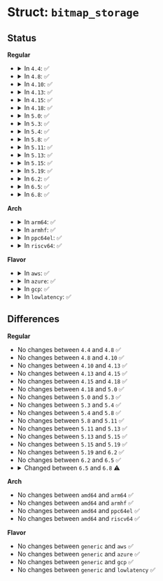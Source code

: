# Struct: <code>bitmap_storage</code>

## Status
<b>Regular</b>
<ul>
<li>
<details>
<summary>In <code>4.4</code>: ✅</summary>

```c
struct bitmap_storage {
    struct file *file;
    struct page *sb_page;
    struct page **filemap;
    long unsigned int *filemap_attr;
    long unsigned int file_pages;
    long unsigned int bytes;
};
```
</details>
</li>
<li>
<details>
<summary>In <code>4.8</code>: ✅</summary>

```c
struct bitmap_storage {
    struct file *file;
    struct page *sb_page;
    struct page **filemap;
    long unsigned int *filemap_attr;
    long unsigned int file_pages;
    long unsigned int bytes;
};
```
</details>
</li>
<li>
<details>
<summary>In <code>4.10</code>: ✅</summary>

```c
struct bitmap_storage {
    struct file *file;
    struct page *sb_page;
    struct page **filemap;
    long unsigned int *filemap_attr;
    long unsigned int file_pages;
    long unsigned int bytes;
};
```
</details>
</li>
<li>
<details>
<summary>In <code>4.13</code>: ✅</summary>

```c
struct bitmap_storage {
    struct file *file;
    struct page *sb_page;
    struct page **filemap;
    long unsigned int *filemap_attr;
    long unsigned int file_pages;
    long unsigned int bytes;
};
```
</details>
</li>
<li>
<details>
<summary>In <code>4.15</code>: ✅</summary>

```c
struct bitmap_storage {
    struct file *file;
    struct page *sb_page;
    struct page **filemap;
    long unsigned int *filemap_attr;
    long unsigned int file_pages;
    long unsigned int bytes;
};
```
</details>
</li>
<li>
<details>
<summary>In <code>4.18</code>: ✅</summary>

```c
struct bitmap_storage {
    struct file *file;
    struct page *sb_page;
    struct page **filemap;
    long unsigned int *filemap_attr;
    long unsigned int file_pages;
    long unsigned int bytes;
};
```
</details>
</li>
<li>
<details>
<summary>In <code>5.0</code>: ✅</summary>

```c
struct bitmap_storage {
    struct file *file;
    struct page *sb_page;
    struct page **filemap;
    long unsigned int *filemap_attr;
    long unsigned int file_pages;
    long unsigned int bytes;
};
```
</details>
</li>
<li>
<details>
<summary>In <code>5.3</code>: ✅</summary>

```c
struct bitmap_storage {
    struct file *file;
    struct page *sb_page;
    struct page **filemap;
    long unsigned int *filemap_attr;
    long unsigned int file_pages;
    long unsigned int bytes;
};
```
</details>
</li>
<li>
<details>
<summary>In <code>5.4</code>: ✅</summary>

```c
struct bitmap_storage {
    struct file *file;
    struct page *sb_page;
    struct page **filemap;
    long unsigned int *filemap_attr;
    long unsigned int file_pages;
    long unsigned int bytes;
};
```
</details>
</li>
<li>
<details>
<summary>In <code>5.8</code>: ✅</summary>

```c
struct bitmap_storage {
    struct file *file;
    struct page *sb_page;
    struct page **filemap;
    long unsigned int *filemap_attr;
    long unsigned int file_pages;
    long unsigned int bytes;
};
```
</details>
</li>
<li>
<details>
<summary>In <code>5.11</code>: ✅</summary>

```c
struct bitmap_storage {
    struct file *file;
    struct page *sb_page;
    struct page **filemap;
    long unsigned int *filemap_attr;
    long unsigned int file_pages;
    long unsigned int bytes;
};
```
</details>
</li>
<li>
<details>
<summary>In <code>5.13</code>: ✅</summary>

```c
struct bitmap_storage {
    struct file *file;
    struct page *sb_page;
    struct page **filemap;
    long unsigned int *filemap_attr;
    long unsigned int file_pages;
    long unsigned int bytes;
};
```
</details>
</li>
<li>
<details>
<summary>In <code>5.15</code>: ✅</summary>

```c
struct bitmap_storage {
    struct file *file;
    struct page *sb_page;
    struct page **filemap;
    long unsigned int *filemap_attr;
    long unsigned int file_pages;
    long unsigned int bytes;
};
```
</details>
</li>
<li>
<details>
<summary>In <code>5.19</code>: ✅</summary>

```c
struct bitmap_storage {
    struct file *file;
    struct page *sb_page;
    struct page **filemap;
    long unsigned int *filemap_attr;
    long unsigned int file_pages;
    long unsigned int bytes;
};
```
</details>
</li>
<li>
<details>
<summary>In <code>6.2</code>: ✅</summary>

```c
struct bitmap_storage {
    struct file *file;
    struct page *sb_page;
    struct page **filemap;
    long unsigned int *filemap_attr;
    long unsigned int file_pages;
    long unsigned int bytes;
};
```
</details>
</li>
<li>
<details>
<summary>In <code>6.5</code>: ✅</summary>

```c
struct bitmap_storage {
    struct file *file;
    struct page *sb_page;
    struct page **filemap;
    long unsigned int *filemap_attr;
    long unsigned int file_pages;
    long unsigned int bytes;
};
```
</details>
</li>
<li>
<details>
<summary>In <code>6.8</code>: ✅</summary>

```c
struct bitmap_storage {
    struct file *file;
    struct page *sb_page;
    long unsigned int sb_index;
    struct page **filemap;
    long unsigned int *filemap_attr;
    long unsigned int file_pages;
    long unsigned int bytes;
};
```
</details>
</li>
</ul>
<b>Arch</b>
<ul>
<li>
<details>
<summary>In <code>arm64</code>: ✅</summary>

```c
struct bitmap_storage {
    struct file *file;
    struct page *sb_page;
    struct page **filemap;
    long unsigned int *filemap_attr;
    long unsigned int file_pages;
    long unsigned int bytes;
};
```
</details>
</li>
<li>
<details>
<summary>In <code>armhf</code>: ✅</summary>

```c
struct bitmap_storage {
    struct file *file;
    struct page *sb_page;
    struct page **filemap;
    long unsigned int *filemap_attr;
    long unsigned int file_pages;
    long unsigned int bytes;
};
```
</details>
</li>
<li>
<details>
<summary>In <code>ppc64el</code>: ✅</summary>

```c
struct bitmap_storage {
    struct file *file;
    struct page *sb_page;
    struct page **filemap;
    long unsigned int *filemap_attr;
    long unsigned int file_pages;
    long unsigned int bytes;
};
```
</details>
</li>
<li>
<details>
<summary>In <code>riscv64</code>: ✅</summary>

```c
struct bitmap_storage {
    struct file *file;
    struct page *sb_page;
    struct page **filemap;
    long unsigned int *filemap_attr;
    long unsigned int file_pages;
    long unsigned int bytes;
};
```
</details>
</li>
</ul>
<b>Flavor</b>
<ul>
<li>
<details>
<summary>In <code>aws</code>: ✅</summary>

```c
struct bitmap_storage {
    struct file *file;
    struct page *sb_page;
    struct page **filemap;
    long unsigned int *filemap_attr;
    long unsigned int file_pages;
    long unsigned int bytes;
};
```
</details>
</li>
<li>
<details>
<summary>In <code>azure</code>: ✅</summary>

```c
struct bitmap_storage {
    struct file *file;
    struct page *sb_page;
    struct page **filemap;
    long unsigned int *filemap_attr;
    long unsigned int file_pages;
    long unsigned int bytes;
};
```
</details>
</li>
<li>
<details>
<summary>In <code>gcp</code>: ✅</summary>

```c
struct bitmap_storage {
    struct file *file;
    struct page *sb_page;
    struct page **filemap;
    long unsigned int *filemap_attr;
    long unsigned int file_pages;
    long unsigned int bytes;
};
```
</details>
</li>
<li>
<details>
<summary>In <code>lowlatency</code>: ✅</summary>

```c
struct bitmap_storage {
    struct file *file;
    struct page *sb_page;
    struct page **filemap;
    long unsigned int *filemap_attr;
    long unsigned int file_pages;
    long unsigned int bytes;
};
```
</details>
</li>
</ul>

## Differences
<b>Regular</b>
<ul>
<li>
No changes between <code>4.4</code> and <code>4.8</code> ✅
</li>
<li>
No changes between <code>4.8</code> and <code>4.10</code> ✅
</li>
<li>
No changes between <code>4.10</code> and <code>4.13</code> ✅
</li>
<li>
No changes between <code>4.13</code> and <code>4.15</code> ✅
</li>
<li>
No changes between <code>4.15</code> and <code>4.18</code> ✅
</li>
<li>
No changes between <code>4.18</code> and <code>5.0</code> ✅
</li>
<li>
No changes between <code>5.0</code> and <code>5.3</code> ✅
</li>
<li>
No changes between <code>5.3</code> and <code>5.4</code> ✅
</li>
<li>
No changes between <code>5.4</code> and <code>5.8</code> ✅
</li>
<li>
No changes between <code>5.8</code> and <code>5.11</code> ✅
</li>
<li>
No changes between <code>5.11</code> and <code>5.13</code> ✅
</li>
<li>
No changes between <code>5.13</code> and <code>5.15</code> ✅
</li>
<li>
No changes between <code>5.15</code> and <code>5.19</code> ✅
</li>
<li>
No changes between <code>5.19</code> and <code>6.2</code> ✅
</li>
<li>
No changes between <code>6.2</code> and <code>6.5</code> ✅
</li>
<li>
<details>
<summary>Changed between <code>6.5</code> and <code>6.8</code> ⚠️</summary>
<ul>
<li>
<b>Field added. </b>
<code>long unsigned int sb_index</code>
</li>
</ul>
</details>
</li>
</ul>
<b>Arch</b>
<ul>
<li>
No changes between <code>amd64</code> and <code>arm64</code> ✅
</li>
<li>
No changes between <code>amd64</code> and <code>armhf</code> ✅
</li>
<li>
No changes between <code>amd64</code> and <code>ppc64el</code> ✅
</li>
<li>
No changes between <code>amd64</code> and <code>riscv64</code> ✅
</li>
</ul>
<b>Flavor</b>
<ul>
<li>
No changes between <code>generic</code> and <code>aws</code> ✅
</li>
<li>
No changes between <code>generic</code> and <code>azure</code> ✅
</li>
<li>
No changes between <code>generic</code> and <code>gcp</code> ✅
</li>
<li>
No changes between <code>generic</code> and <code>lowlatency</code> ✅
</li>
</ul>
